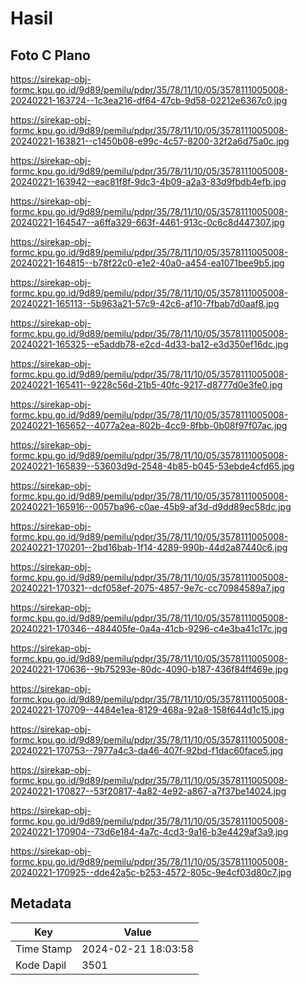 # Hasil

## Foto C Plano

https://sirekap-obj-formc.kpu.go.id/9d89/pemilu/pdpr/35/78/11/10/05/3578111005008-20240221-163724--1c3ea216-df64-47cb-9d58-02212e6367c0.jpg

https://sirekap-obj-formc.kpu.go.id/9d89/pemilu/pdpr/35/78/11/10/05/3578111005008-20240221-163821--c1450b08-e99c-4c57-8200-32f2a6d75a0c.jpg

https://sirekap-obj-formc.kpu.go.id/9d89/pemilu/pdpr/35/78/11/10/05/3578111005008-20240221-163942--eac81f8f-9dc3-4b09-a2a3-83d9fbdb4efb.jpg

https://sirekap-obj-formc.kpu.go.id/9d89/pemilu/pdpr/35/78/11/10/05/3578111005008-20240221-164547--a6ffa329-663f-4461-913c-0c6c8d447307.jpg

https://sirekap-obj-formc.kpu.go.id/9d89/pemilu/pdpr/35/78/11/10/05/3578111005008-20240221-164815--b78f22c0-e1e2-40a0-a454-ea1071bee9b5.jpg

https://sirekap-obj-formc.kpu.go.id/9d89/pemilu/pdpr/35/78/11/10/05/3578111005008-20240221-165113--5b963a21-57c9-42c6-af10-7fbab7d0aaf8.jpg

https://sirekap-obj-formc.kpu.go.id/9d89/pemilu/pdpr/35/78/11/10/05/3578111005008-20240221-165325--e5addb78-e2cd-4d33-ba12-e3d350ef16dc.jpg

https://sirekap-obj-formc.kpu.go.id/9d89/pemilu/pdpr/35/78/11/10/05/3578111005008-20240221-165411--9228c56d-21b5-40fc-9217-d8777d0e3fe0.jpg

https://sirekap-obj-formc.kpu.go.id/9d89/pemilu/pdpr/35/78/11/10/05/3578111005008-20240221-165652--4077a2ea-802b-4cc9-8fbb-0b08f97f07ac.jpg

https://sirekap-obj-formc.kpu.go.id/9d89/pemilu/pdpr/35/78/11/10/05/3578111005008-20240221-165839--53603d9d-2548-4b85-b045-53ebde4cfd65.jpg

https://sirekap-obj-formc.kpu.go.id/9d89/pemilu/pdpr/35/78/11/10/05/3578111005008-20240221-165916--0057ba96-c0ae-45b9-af3d-d9dd89ec58dc.jpg

https://sirekap-obj-formc.kpu.go.id/9d89/pemilu/pdpr/35/78/11/10/05/3578111005008-20240221-170201--2bd16bab-1f14-4289-990b-44d2a87440c6.jpg

https://sirekap-obj-formc.kpu.go.id/9d89/pemilu/pdpr/35/78/11/10/05/3578111005008-20240221-170321--dcf058ef-2075-4857-9e7c-cc70984589a7.jpg

https://sirekap-obj-formc.kpu.go.id/9d89/pemilu/pdpr/35/78/11/10/05/3578111005008-20240221-170346--484405fe-0a4a-41cb-9296-c4e3ba41c17c.jpg

https://sirekap-obj-formc.kpu.go.id/9d89/pemilu/pdpr/35/78/11/10/05/3578111005008-20240221-170636--9b75293e-80dc-4090-b187-436f84ff469e.jpg

https://sirekap-obj-formc.kpu.go.id/9d89/pemilu/pdpr/35/78/11/10/05/3578111005008-20240221-170709--4484e1ea-8129-468a-92a8-158f644d1c15.jpg

https://sirekap-obj-formc.kpu.go.id/9d89/pemilu/pdpr/35/78/11/10/05/3578111005008-20240221-170753--7977a4c3-da46-407f-92bd-f1dac60face5.jpg

https://sirekap-obj-formc.kpu.go.id/9d89/pemilu/pdpr/35/78/11/10/05/3578111005008-20240221-170827--53f20817-4a82-4e92-a867-a7f37be14024.jpg

https://sirekap-obj-formc.kpu.go.id/9d89/pemilu/pdpr/35/78/11/10/05/3578111005008-20240221-170904--73d6e184-4a7c-4cd3-9a16-b3e4429af3a9.jpg

https://sirekap-obj-formc.kpu.go.id/9d89/pemilu/pdpr/35/78/11/10/05/3578111005008-20240221-170925--dde42a5c-b253-4572-805c-9e4cf03d80c7.jpg


## Metadata

| Key        | Value               |
| ---------- | ------------------- |
| Time Stamp | 2024-02-21 18:03:58 |
| Kode Dapil | 3501                |




